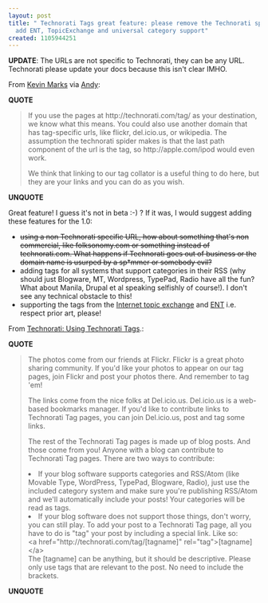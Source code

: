 ```yaml
---
layout: post
title: " Technorati Tags great feature: please remove the Technorati specific URL,
  add ENT, TopicExchange and universal category support"
created: 1105944251
---
```

<p><b>UPDATE</b>: The URLs are not specific to Technorati, they can be any URL. Technorati please update your docs because this isn't clear IMHO.</p> <p>From <a href="http://epeus.blogspot.com/2005_01_01_epeus_archive.html#110574799749884341">Kevin Marks</a> via <a href="http://www.rolandtanglao.com/archives/2005/01/16/technorati_tags_great_feature_please_remove_the_technorati_specific_url_add_ent_topicexchange_and_universal_category_support#comment5476">Andy</a>:</p>
<p><strong>QUOTE</strong></p><blockquote><p>If you use the pages at http://technorati.com/tag/ as your destination, we know what this means. You could also use another domain that has tag-specific urls, like flickr, del.icio.us, or wikipedia. The assumption the technorati spider makes is that the last path component of the url is the tag, so http://apple.com/ipod would even work.</p>

<p>We think that linking to our tag collator is a useful thing to do here, but they are your links and you can do as you wish.</p></blockquote><p><strong>UNQUOTE</strong></p>

Great feature! I guess it's not in beta :-) ? If it was, I would suggest adding these features for the 1.0:
<ul><li><strike>using a non Technorati specific URL, how about something that's non commercial, like folksonomy.com or something instead of technorati.com. What happens if Technorati goes out of business or the domain name is usurped by a sp*mmer or somebody evil?</strike>
</li>
<li>adding tags for all systems that support categories in their  RSS (why should just Blogware, MT, Wordpress, TypePad, Radio have all the fun? What about Manila, Drupal et al speaking selfishly of course!). I don't see any technical obstacle to this!</li> 
<li>supporting the tags from the <a href="http://topicexchange.com/">Internet topic exchange</a> and <a href="http://matt.blogs.it/specs/ENT/1.0/">ENT</a> i.e. respect prior art, please!</li></ul>

<p>From <a href="http://www.technorati.com/help/tags.html">Technorati: Using Technorati Tags</a>.:</p>

<p><b>QUOTE</b></p><blockquote><p>The photos come from our friends at Flickr. Flickr is a great photo sharing community. If you'd like your photos to appear on our tag pages, join Flickr and post your photos there. And remember to tag 'em!
</p>
<p>The links come from the nice folks at Del.icio.us. Del.icio.us is a web-based bookmarks manager. If you'd like to contribute links to Technorati Tag pages, you can join Del.icio.us, post and tag some links.
</p>
<p>The rest of the Technorati Tag pages is made up of blog posts. And those come from you! Anyone with a blog can contribute to Technorati Tag pages. There are two ways to contribute:
</p>
    <li> If your blog software supports categories and RSS/Atom (like Movable Type, WordPress, TypePad, Blogware, Radio), just use the included category system and make sure you're publishing RSS/Atom and we'll automatically include your posts! Your categories will be read as tags.
</li>   <li> If your blog software does not support those things, don't worry, you can still play. To add your post to a Technorati Tag page, all you have to do is "tag" your post by including a special link. Like so:<br />
      &lt;a href="http://technorati.com/tag/[tagname]" rel="tag">[tagname]&lt;/a><br />
      The [tagname] can be anything, but it should be descriptive. Please only use tags that are relevant to the post. No need to include the brackets.</li>

</blockquote><p><b>UNQUOTE</b></p>



